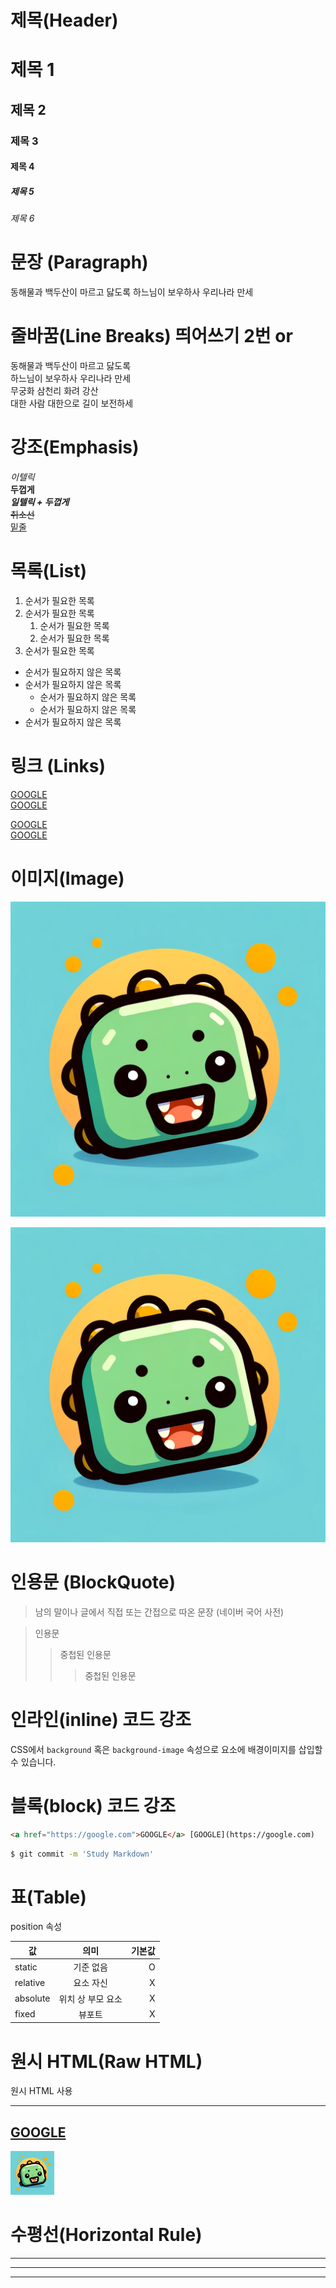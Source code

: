 # 제목(Header)

# 제목 1

## 제목 2

### 제목 3

#### 제목 4

##### 제목 5

###### 제목 6

# 문장 (Paragraph)

동해물과 백두산이 마르고 닳도록
하느님이 보우하사 우리나라 만세

# 줄바꿈(Line Breaks) 띄어쓰기 2번 or <br/>

동해물과 백두산이 마르고 닳도록  
하느님이 보우하사 우리나라 만세  
무궁화 삼천리 화려 강산 <br/>
대한 사람 대한으로 길이 보전하세

# 강조(Emphasis)

_이텔릭_  
**두껍게**  
**_일텔릭 + 두껍게_**  
~~취소선~~  
<u>밑줄</u>

# 목록(List)

1. 순서가 필요한 목록
1. 순서가 필요한 목록
   1. 순서가 필요한 목록
   1. 순서가 필요한 목록
1. 순서가 필요한 목록

- 순서가 필요하지 않은 목록
- 순서가 필요하지 않은 목록
  - 순서가 필요하지 않은 목록
  - 순서가 필요하지 않은 목록
- 순서가 필요하지 않은 목록

# 링크 (Links)

<a href="https://google.com">GOOGLE</a>  
[GOOGLE](https://google.com)

<a href="https://google.com" title="구글로 이동">GOOGLE</a>  
[GOOGLE](https://google.com "구글로 이동")

# 이미지(Image)

![git](깃허브%20프로필.png)

[![git](깃허브%20프로필.png)](https://google.com "구글로 이동")

# 인용문 (BlockQuote)

> 남의 말이나 글에서 직접 또는 간접으로 따온 문장
> (네이버 국어 사전)

> 인용문
>
> > 중첩된 인용문
> >
> > > 중첩된 인용문

# 인라인(inline) 코드 강조

CSS에서 `background` 혹은
`background-image` 속성으로 요소에
배경이미지를 삽입할 수 있습니다.

# 블록(block) 코드 강조

```html
<a href="https://google.com">GOOGLE</a> [GOOGLE](https://google.com)
```

```bash
$ git commit -m 'Study Markdown'
```

# 표(Table)

position 속성

| 값       |       의미        | 기본값 |
| -------- | :---------------: | -----: |
| static   |     기준 없음     |      O |
| relative |     요소 자신     |      X |
| absolute | 위치 상 부모 요소 |      X |
| fixed    |      뷰포트       |      X |

# 원시 HTML(Raw HTML)

원시 HTML 사용<br/>
<u></u> <span style="text-decoration : underline;"></span>

---

## <a href="https://google.com">GOOGLE</a>

<img width="70" src="깃허브 프로필.png" alt="깃허브프로필" />


# 수평선(Horizontal Rule)

---

---

---
